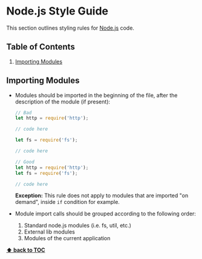 # Node.js Style Guide

This section outlines styling rules for [Node.js](https://nodejs.org/dist/latest-v5.x/docs/api/all.html) code.

## Table of Contents

  1. [Importing Modules](#importing-modules)

## Importing Modules

- Modules should be imported in the beginning of the file, after the description of the module (if present):

  ```js
  // Bad
  let http = require('http');

  // code here

  let fs = require('fs');

  // code here

  // Good
  let http = require('http');
  let fs = require('fs');

  // code here
  ```

  **Exception:** This rule does not apply to modules that are imported "on demand", inside `if` condition for example.

- Module import calls should be grouped according to the following order:

  1. Standard node.js modules (i.e. fs, util, etc.)
  2. External lib modules
  3. Modules of the current application

**[⬆ back to TOC](#table-of-contents)**
